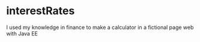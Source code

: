 # interestRates
I used my knowledge in finance to make a calculator in a fictional page web with Java EE

